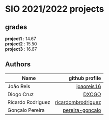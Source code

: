 # SIO 2021/2022 projects

## grades

**project1** : 14.67 </br>
**project2** : 15.50 </br>
**project3** : 16.67 </br>


## Authors

| Name              |          github profile  |
| ----------------- | -----------------------: |
| João Reis         | [joaoreis16](https://github.com/joaoreis16)   |
| Diogo Cruz        | [DXOGO](https://github.com/DXOGO)  |
| Ricardo Rodriguez | [ricardombrodriguez](https://github.com/ricardombrodriguez)   |
| Gonçalo Pereira   | [pereira-goncalo](https://github.com/pereira-goncalo)  |
